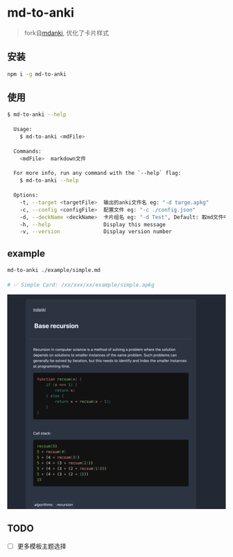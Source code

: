 # md-to-anki

> fork自[mdanki](https://github.com/ashlinchak/mdanki), 优化了卡片样式

## 安装

```bash
npm i -g md-to-anki
```

## 使用

```bash
$ md-to-anki --help

  Usage:
    $ md-to-anki <mdFile>

  Commands:
    <mdFile>  markdown文件

  For more info, run any command with the `--help` flag:
    $ md-to-anki --help

  Options:
    -t, --target <targetFile>  输出的anki文件名 eg: "-d targe.apkg" 
    -c, --config <configFile>  配置文件 eg: "-c ./config.json" 
    -d, --deckName <deckName>  卡片组名 eg: "-d Test", Default: 取md文件中的"# xx" 
    -h, --help                 Display this message 
    -v, --version              Display version number 
```

## example

```bash
md-to-anki ./example/simple.md

# ✅ Simple Card: /xx/xxx/xx/example/simple.apkg
```

![example](./example/resources/example.png)

## TODO

- [ ] 更多模板主题选择
